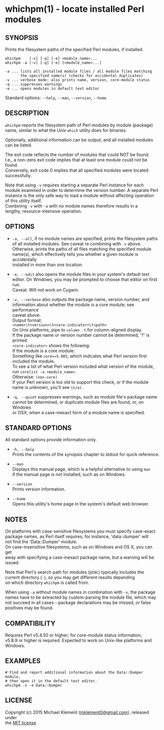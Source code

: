 # whichpm(1) - locate installed Perl modules

## SYNOPSIS
 Prints the filesystem paths of the specified Perl modules, if installed.

    whichpm    [-v] [-q] [-e] <module_name>...
    whichpm -a [-v] [-q] [-e] [<module_name>...]

    -a ... lists all installed module files / all module files matching  
           the specified name(s) (checks for accidental duplicates)
    -v ... verbose mode: also prints name, version, core-module status
    -q ... suppresses warnings
    -e ... opens modules in default text editor

 Standard options: `--help`, `--man`, `--version`, `--home`

## DESCRIPTION
 `whichpm` reports the filesystem path of Perl modules by module (package)  
 name, similar to what the Unix `which` utility does for binaries.

 Optionally, additional information can be output, and all installed modules  
 can be listed.

 The exit code reflects the number of modules that could NOT be found.  
 I.e., a non-zero exit code implies that at least one module could not be  
 found.  
 Conversely, exit code 0 implies that all specified modules were located  
 successfully.

 Note that using `-v` requires starting a separate Perl instance for each  
 module examined in order to determine the version number. A separate Perl  
 instance is the only safe way to load a module without affecting operation  
 of this utility itself.  
 Combining `-v` with `-a` with no module names therefore results in a  
 lengthy, resource-intensive operation.

## OPTIONS

* `-a, --all`, if no module names are specified, prints the filesystem paths  
  of all installed modules. See caveat re combining with `-v` above.    
  Otherwise, prints the paths of all files matching the specified module  
  name(s), which effectively tells you whether a given module is accidentally  
  installed in more than one location.

* `-e, --edit` also opens the module files in your system's default text  
  editor. On Windows, you may be prompted to choose that editor on first run.  
  Caveat: Will not work on Cygwin.

* `-v, --verbose` also outputs the package name, version number, and  
  information about whether the module is a core module; see performance  
  caveat above.  
  Output format:  
   `<name>\t<version>\t<core-indicator>\t<path>`  
  On Unix platforms, pipe to `column -t` for column-aligned display.  
  If the package name or version number cannot be determined, '?' is printed.  
  `<core-indicator>` shows the following:  
  If the module is a core module:  
    Something like `core>=5.005`, which indicates what Perl version first  
    included the module.  
    To see a list of what Perl version included what version of the module,  
    run `corelist -a <module_name>`.  
  Otherwise: `(non-core)`  
  If your Perl version is too old to support this check, or if the module  
  name is unknown, you'll see `(n/a)`.

* `-q, --quiet` suppresses warnings, such as module file's package name  
  cannot be determined, or duplicate module files are found, or, on Windows  
  or OSX, when a case-inexact form of a module name is specified.

## STANDARD OPTIONS

 All standard options provide information only.

 * `-h, --help`  
   Prints the contents of the synopsis chapter to stdout for quick reference.

* `--man`  
  Displays this manual page, which is a helpful alternative to using `man`  
  if the manual page is not installed, such as on Windows.

 * `--version`  
   Prints version information.

 * `--home`  
   Opens this utility's home page in the system's default web browser.

## NOTES
 On platforms with case-sensitive filesystems you must specify case-exact  
 package names, as Perl itself requires; for instance, 'data::dumper' will  
 not find the 'Data::Dumper' module.  
 On case-insensitive filesystems, such as on Windows and OS X, you can get  
 away with specifying a case-inexact package name, but a warning will be  
 issued.

 Note that Perl's search path for modules (`@INC`) typically includes the  
 current directory (`.`), so you may get different results depending  
 on which directory `whichpm` is called from.

 When using `-a` without module names in combination with `-v`, the package  
 names have to be extracted by custom-parsing the module file, which may  
 not succeed in all cases - package declarations may be missed, or false  
 positives may be found.

## COMPATIBILITY
 Requires Perl v5.4.50 or higher; for core-module status information,  
 v5.8.9 or higher is required. 
 Expected to work on Unix-like platforms and Windows.

## EXAMPLES

    # Find and report additional information about the Data::Dumper module,
    # then open it in the default text editor.
    whichpm -v -e Data::Dumper
    
## LICENSE
  Copyright (c) 2015 Michael Klement (mklement0@gmail.com), released under   
  the [MIT license](https://spdx.org/licenses/MIT)
